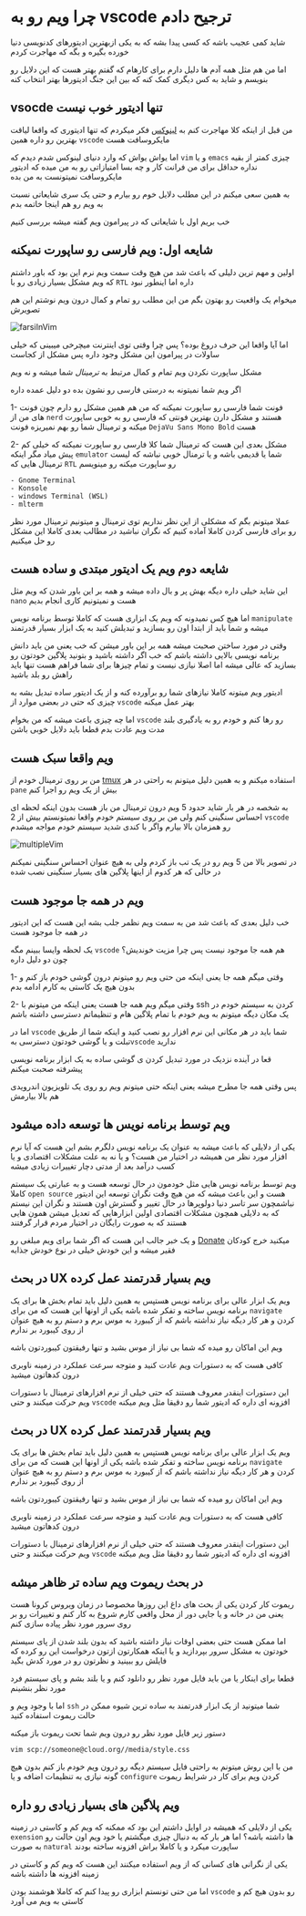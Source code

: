 
# چرا ویم رو به vscode ترجیح دادم

شاید کمی عجیب باشه که کسی پیدا بشه که به یکی ازبهترین ادیتورهای کدنویسی دنیا خورده بگیره و بگه که مهاجرت کردم

اما من هم مثل همه آدم ها دلیل دارم برای کارهام که گفتم بهتر هست که این دلایل رو بنویسم و شاید به کس دیگری کمک کنه که بین این جنگ ادیتورها بهتر انتخاب کنه

## vsocde تنها ادیتور خوب نیست

من قبل از اینکه کلا مهاجرت کنم به [لینوکس](https://en.wikipedia.org/wiki/Linux) فکر میکردم که تنها ادیتوری که واقعا لیاقت بهترین رو داره همین `vscode` مایکروسافت هست

اما یواش یواش که وارد دنیای لینوکس شدم دیدم که `vim` و یا `emacs` چیزی کمتر از بقیه نداره حداقل برای من فرانت کار و چه بسا امتیازاتی رو به من میده که ادیتور مایکروسافت نمیتونست به من بده

به همین سعی میکنم در این مطلب دلایل خوم رو بیارم و حتی یک سری شایعاتی نسبت به ویم رو هم اینجا خاتمه بدم


خب بریم اول با شایعاتی که در پیرامون ویم گفته میشه بررسی کنیم

## شایعه اول: ویم فارسی رو ساپورت نمیکنه

اولین و مهم ترین دلیلی که باعث شد من هیچ وقت سمت ویم نرم این بود که باور داشتم که ویم مشکل بسیار زیادی رو با `RTL` داره اما اینطور نبود

میخوام یک واقعیت رو بهتون بگم من این مطلب رو تمام و کمال درون ویم نوشتم این هم تصویرش

![farsiInVim](https://user-images.githubusercontent.com/25862601/94264095-f580ba00-ff42-11ea-9244-553dd3d719c7.png)

اما آیا واقعا این حرف دروغ بوده؟ پس چرا وقتی توی اینترنت میچرخی میبینی که خیلی ساولات در پیرامون این مشکل وجود داره پس مشکل از کجاست

مشکل ساپورت نکردن ویم تمام و کمال مرتبط به *ترمینال* شما میشه و نه ویم

اگر ویم شما نمیتونه به درستی فارسی رو نشون بده دو دلیل عمده داره

1- فونت شما فارسی رو ساپورت نمیکنه که من هم همین مشکل رو دارم چون فونت های من از `nerd` هستند و مشکل دارن بهترین فونتی که فارسی رو به خوبی ساپورت میکنه و ترمینال شما رو بهم نمیریزه فونت `DejaVu Sans Mono Bold` هست

2- مشکل بعدی این هست که ترمینال شما کلا فارسی رو ساپورت نمیکنه که خیلی کم پیش میاد مگر اینکه `emulator` شما یا قدیمی باشه و یا ترمنال خوبی نباشه که لیست ترمینال هایی که `RTL` رو ساپورت میکنه رو مینویسم

<div dir="ltr">

```
- Gnome Terminal
- Konsole
- windows Terminal (WSL)
- mlterm
```
</div>

عملا میتونم بگم که مشکلی از این نظر نداریم توی ترمینال و میتونیم ترمینال مورد نظر رو برای فارسی کردن کاملا آماده کنیم که نگران نباشید در مطالب بعدی کاملا این مشکل رو حل میکنیم

## شایعه دوم ویم یک ادیتور مبتدی و ساده هست

این شاید خیلی داره دیگه بهش پر و بال داده میشه و همه بر این باور شدن که ویم مثل `nano` هست و نمیتونیم کاری انجام بدیم

اما هیچ کس نمیدونه که ویم یک ابزاری هست که کاملا توسط برنامه نویس `manipulate` میشه و شما باید از ابتدا اون رو بسازید و تبدیلش کنید به یک ابزار بسیار قدرتمند

وقتی در مورد ساختن صحبت میشه همه بر این باور میشن که خب یعنی من باید دانش برنامه نویسی بالایی داشته باشم که خب اگر داشته باشید و بتونید پلاگین خودتون رو بسازید که عالی میشه اما اصلا نیازی نیست و تمام چیزها برای شما فراهم هست تنها باید راهش رو بلد باشید

ادیتور ویم میتونه کاملا نیازهای شما رو برآورده کنه و از یک ادیتور ساده تبدیل بشه به چیزی که حتی در بعضی موارد از `vscode` بهتر عمل میکنه

اما چه چیزی باعث میشه که من بخوام `vscode` رو رها کنم و خودم رو به یادگیری بلند مدت ویم عادت بدم قطعا باید دلایل خوبی باشن

## ویم واقعا سبک هست

من بر روی ترمینال خودم از [tmux](https://github.com/tmux/tmux/wiki) استفاده میکنم و به همین دلیل میتونم به راحتی در هر `pane` بیش از یک ویم رو اجرا کنم 

به شخصه در هر بار شاید حدود 5 ویم درون ترمینال من باز هست بدون اینکه لحظه ای احساس سنگینی کنم ولی من بر روی سیستم خودم واقعا نمیتونستم بیش از 2 `vscode` رو همزمان بالا بیارم واگر با کندی شدید سیستم خودم مواجه میشدم

![multipleVim](https://user-images.githubusercontent.com/25862601/94264126-016c7c00-ff43-11ea-81d2-c4b7dd4827aa.png)

در تصویر بالا من 5 ویم رو در یک تب باز کردم ولی به هیچ عنوان احساس سنگینی نمیکنم در حالی که هر کدوم از اینها پلاگین های بسیار سنگینی نصب شده 

## ویم در همه جا موجود هست

خب دلیل بعدی که باعث شد من به سمت ویم نظمر جلب بشه این هست که این ادیتور در همه جا موجود هست

یک لحظه وایسا ببینم مگه `vscode` هم همه جا موجود نیست پس چرا مزیت خوندیش؟ چون دو دلیل داره

1- وقتی میگم همه جا یعنی اینکه من حتی ویم رو میتونم درون گوشی خودم باز کنم و بدون هیچ یک کاستی به کارم ادامه بدم

2- وقتی میگم ویم همه جا هست یعنی اینکه من میتونم با ssh کردن به سیستم خودم در یک مکان دیگه میتونم به ویم خودم با تمام پلاگین هام و تنظیماتم دسترسی داشته باشم

اما در `vscode` شما باید در هر مکانی این نرم افزار رو نصب کنید و اینکه شما از طریق تبلت و یا گوشی خودتون دسترسی به`vscode` ندارید

قعا در آینده نزدیک در مورد تبدیل کردن ی گوشی ساده به یک ابزار برنامه نویسی پیشرفته صحبت میکنم

پس وقتی همه جا مطرح میشه یعنی اینکه حتی میتونم ویم رو روی یک تلویزیون اندرویدی هم بالا بیارمش

## ویم توسط برنامه نویس ها توسعه داده میشود

یکی از دلایلی که باعث میشه به عنوان یک برنامه نویس دلگرم بشم این  هست که آیا نرم افزار مورد نظر من همیشه در اختیار من هست؟ و یا نه به علت مشکلات اقتصادی و یا کسب درآمد بعد از مدتی دچار تغییرات زیادی میشه

ویم توسط برنامه نویس هایی مثل خودمون در حال توسعه هست و به عبارتی یک سیستم کاملا `open source` هست و این باعث میشه که من هیچ وقت نگران توسعه این ادیتور نباشمچون سر تاسر دنیا دولوپرها در حال تغییر و گسترش اون هستند و نگران این نیستم که به دلایلی همچون مشکلات اقتصادی اولین ابزارهایی که تعدیل میشن همون هایی هستند که به صورت رایگان در اختیار مردم قرار گرفتند

و یک خبر جالب این هست که اگر شما برای ویم مبلغی رو [Donate](https://en.wikipedia.org/wiki/Vim_(text_editor)#:~:text=Vim%20is%20free%20and%20open,donating%20to%20children%20in%20Uganda.) میکنید خرج کودکان فقیر میشه و این خودش خیلی در نوع خودش جذابه

## در بحث UX ویم بسیار قدرتمند عمل کرده

ویم یک ابزار عالی برای برنامه نویس هستپس به همین دلیل باید تمام بخش ها برای یک برنامه نویس ساخته و تفکر شده باشه یکی از اونها این هست که من برای `navigate` کردن و هر کار دیگه نیاز نداشته باشم که از کیبورد به موس برم و دستم رو به هیچ عنوان از روی کیبورد بر ندارم

ویم این اماکان رو میده که شما بی نیاز از موس بشید و تنها رفیقتون کیبوردتون باشه

کافی هست که به دستورات ویم عادت کنید و متوجه سرعت عملکرد در زمینه ناوبری درون کدهاتون میشید

این دستورات اینقدر معروف هستند که حتی خیلی از نرم افزارهای ترمینال با دستورات ویم حرکت میکنند و حتی `vscode` افزونه ای داره که ادیتور شما رو دقیقا مثل ویم میکنه
## در بحث UX ویم بسیار قدرتمند عمل کرده

ویم یک ابزار عالی برای برنامه نویس هستپس به همین دلیل باید تمام بخش ها برای یک برنامه نویس ساخته و تفکر شده باشه یکی از اونها این هست که من برای `navigate` کردن و هر کار دیگه نیاز نداشته باشم که از کیبورد به موس برم و دستم رو به هیچ عنوان از روی کیبورد بر ندارم

ویم این اماکان رو میده که شما بی نیاز از موس بشید و تنها رفیقتون کیبوردتون باشه

کافی هست که به دستورات ویم عادت کنید و متوجه سرعت عملکرد در زمینه ناوبری درون کدهاتون میشید

این دستورات اینقدر معروف هستند که حتی خیلی از نرم افزارهای ترمینال با دستورات ویم حرکت میکنند و حتی `vscode` افزونه ای داره که ادیتور شما رو دقیقا مثل ویم میکنه

## در بحث ریموت ویم ساده تر ظاهر میشه

ریموت کار کردن یکی از بحث های داغ این روزها مخصوصا در زمان ویروس کرونا هست یعنی من در خانه و یا جایی دور از محل واقعی کارم شروع به کار کنم و تغییرات رو بر روی سرور مورد نظر پیاده سازی کنم

اما ممکن هست حتی بعضی اوقات نیاز داشته باشید که بدون بلند شدن از پای سیستم خودتون به مشکل سرور بپردازید و یا اینکه همکارتون ازتون درخواست این رو کرده که فایلش رو ببینید و نظرتون رو در مورد کدش بگید

قطعا برای اینکار یا من باید فایل مورد نظر رو دانلود کنم و یا بلند بشم و پای سیستم فرد مورد نظر بنشینم

اما با وجود ویم و `ssh` شما میتونید از یک ابزار قدرتمند به ساده ترین شیوه ممکن در حالت ریموت استفاده کنید

دستور زیر فایل مورد نظر رو درون ویم شما تحت ریموت باز میکنه

<div dir="ltr">

```
vim scp://someone@cloud.org//media/style.css
```
</div>

من با این روش میتونم به راحتی فایل سیستم دیگه رو درون ویم خودم باز کنم بدون هیچ گونه نیازی به تنظیمات اضافه و یا `configure` کردن ویم برای کار در شرایط ریموت

## ویم پلاگین های بسیار زیادی رو داره

یکی از دلایلی که همیشه در اوایل داشتم این بود که ممکنه که ویم کم و کاستی در زمینه `exension` ها داشته باشه؟ اما هر بار که به دنبال چیزی میگشتم یا خود ویم اون حالت رو به صورت `natural` ساپورت میکرد و یا کاملا براش افزونه ساخته بودند

یکی از نگرانی های کسانی که از ویم استفاده میکنند این هست که ویم کم و کاستی در زمینه افزونه ها  داشته باشه

اما من حتی تونستم ابزاری رو پیدا کنم که کاملا هوشمند بودن `vscode` رو بدون هیچ کم و کاستی به ویم می آورد
